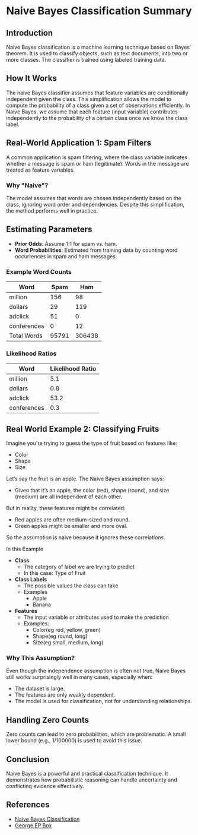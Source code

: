 # Naive Bayes Classification Summary

## Introduction
Naive Bayes classification is a machine learning technique based on Bayes' theorem. It is used to classify objects, such as text documents, into two or more classes. The classifier is trained using labeled training data.

## How It Works
The naive Bayes classifier assumes that feature variables are conditionally independent given the class. This simplification allows the model to compute the probability of a class given a set of observations efficiently. In Naive Bayes, we assume that each feature (input variable) contributes independently to the probability of a certain class once we know the class label.

## Real-World Application 1: Spam Filters
A common application is spam filtering, where the class variable indicates whether a message is spam or ham (legitimate). Words in the message are treated as feature variables.

### Why "Naive"?
The model assumes that words are chosen independently based on the class, ignoring word order and dependencies. Despite this simplification, the method performs well in practice.

## Estimating Parameters
- **Prior Odds**: Assume 1:1 for spam vs. ham.
- **Word Probabilities**: Estimated from training data by counting word occurrences in spam and ham messages.

### Example Word Counts
| Word         | Spam | Ham  |
|--------------|------|------|
| million      | 156  | 98   |
| dollars      | 29   | 119  |
| adclick      | 51   | 0    |
| conferences  | 0    | 12   |
| Total Words  | 95791| 306438|

### Likelihood Ratios
| Word         | Likelihood Ratio |
|--------------|------------------|
| million      | 5.1              |
| dollars      | 0.8              |
| adclick      | 53.2             |
| conferences  | 0.3              |

## Real World Example 2: Classifying Fruits
Imagine you're trying to guess the type of fruit based on features like:
- Color
- Shape
- Size

Let’s say the fruit is an apple. The Naive Bayes assumption says:
- Given that it’s an apple, the color (red), shape (round), and size (medium) are all independent of each other.

But in reality, these features might be correlated:
- Red apples are often medium-sized and round.
- Green apples might be smaller and more oval.

So the assumption is naive because it ignores these correlations.

In this Example
- **Class**
    - The category of label we are trying to predict
    - In this case: Type of Fruit
- **Class Labels**
    - The possible values the class can take
    - Examples
        - Apple
        - Banana
- **Features**
    - The input variable or attributes used to make the prediction
    - Examples:
        - Color(eg red, yellow, green)
        - Shape(eg round, long)
        - Size(eg small, medium, long)

### Why This Assumption?
Even though the independence assumption is often not true, Naive Bayes still works surprisingly well in many cases, especially when:
- The dataset is large.
- The features are only weakly dependent.
- The model is used for classification, not for understanding relationships.

## Handling Zero Counts
Zero counts can lead to zero probabilities, which are problematic. A small lower bound (e.g., 1/100000) is used to avoid this issue.

## Conclusion
Naive Bayes is a powerful and practical classification technique. It demonstrates how probabilistic reasoning can handle uncertainty and conflicting evidence effectively.

## References
- [Naive Bayes Classification](https://course.elementsofai.com/3/3)
- [George EP Box](https://en.wikipedia.org/wiki/George_E._P._Box)

